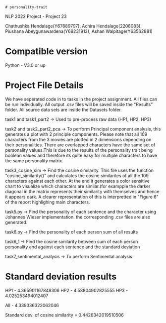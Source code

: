     # personality-trait
NLP 2022 Project - Project 23

Chathushka Hendalage(Y67689797),
Achira Hendalage(2208083),
Piushana Abeygunawardena(Y69231913),
Ashan Walpitage(Y63562881)


# Compatible version
Python - V3.0 or up



# Project File Details

We have seperated code in to tasks in the project assignment. All files can be run individually. All output .csv files will be saved inside the "Results" folder.
All source data sets are inside the Datasets folder. 

task1 and task1_part2 -> Used to pre-process raw data (HP1, HP2, HP3)

task2 and task2_part2_pca -> To perform Principal component analysis, this generates a plot with 2 principle components. Please note that all 109 characters from the 3 movies are plotted in 2 dimensions depending on their personalities. There are overlapped characters have the same set of personality values.This is due to the results of the personality trait being boolean values and therefore its quite easy for multiple characters to have the same personality matrix.

task3_cosine_sim -> Find the cosine similarity. This file uses the function "cosine_similarity()" and calculates the cosine similarites of all the 109 characters against each other. At the end it generates a color sensitive chart to visualize which characters are similar.(for exampple the darker diagonal in the matrix represents their similarity with themselves and hence it appears dark. A clearer representation of this is interpretted in "Figure 6" of the report highlighing main characters.

task5.py -> Find the personality of each sentence and the character using Johannes Wieser implementation. the corresponding .csv files are also generated.

task6.py -> Find the personality of each person sum of all results

task6_1 -> Find the cosine similarity between sum of each person personality and against each sentence and the standard deviation

task7_sentimental_analysis -> To perform Sentimental analysis



# Standard deviation results
HP1 - 4.365901167848306
HP2 - 4.58804902825555
HP3 - 4.025253494012407

All - 4.339336322062046

Standard dev. of cosine similarity = 0.4426342019510506
